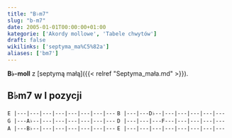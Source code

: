 ```yaml
---
title: "B♭m7"
slug: "b-m7"
date: 2005-01-01T00:00:00+01:00
kategorie: ['Akordy mollowe', 'Tabele chwytów']
draft: false
wikilinks: ['septyma_ma%C5%82a']
aliases: ['bm7']
---
```

**B♭-moll** z [septymą małą]({{< relref "Septyma_mała.md" >}}).

## B♭m7 w I pozycji

`E |---|---|---|---|---|---|---|---`
`B |---|---D♭--|---|---|---|---|---`
`G |---A♭--|---|---|---|---|---|---`
`D |---|---|---F---|---|---|---|---`
`A |---B♭--|---|---|---|---|---|---`
`E |---|---|---|---|---|---|---|---`


